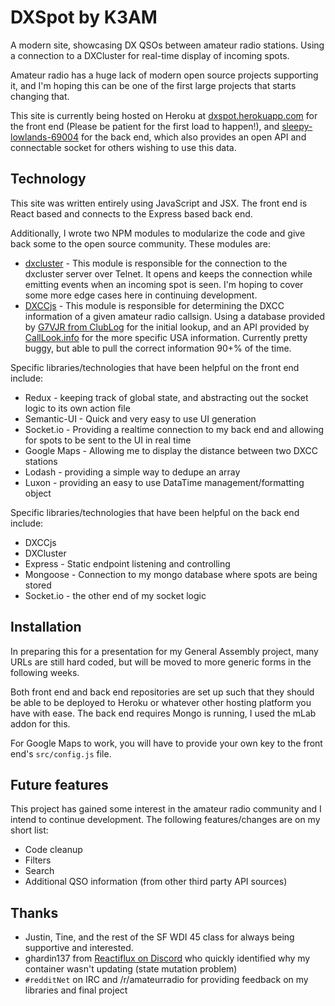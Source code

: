 DXSpot by K3AM
=========

A modern site, showcasing DX QSOs between amateur radio stations. Using a connection to a DXCluster for real-time display of incoming spots.

Amateur radio has a huge lack of modern open source projects supporting it, and I'm hoping this can be one of the first large projects that starts changing that.

This site is currently being hosted on Heroku at [dxspot.herokuapp.com](https://dxspot.herokuapp.com/) for the front end (Please be patient for the first load to happen!), and  [sleepy-lowlands-69004](https://sleepy-lowlands-69004.herokuapp.com/) for the back end, which also provides an open API and connectable socket for others wishing to use this data.

## Technology

This site was written entirely using JavaScript and JSX. The front end is React based and connects to the Express based back end.

Additionally, I wrote two NPM modules to modularize the code and give back some to the open source community. These modules are:

- [dxcluster](https://github.com/kecramer/dxcluster) - This module is responsible for the connection to the dxcluster server over Telnet. It opens and keeps the connection while emitting events when an incoming spot is seen. I'm hoping to cover some more edge cases here in continuing development.
- [DXCCjs](https://github.com/kecramer/dxccjs) - This module is responsible for determining the DXCC information of a given amateur radio callsign. Using a database provided by [G7VJR from ClubLog](https://clublog.org/) for the initial lookup, and an API provided by [CallLook.info](https://callook.info/) for the more specific USA information. Currently pretty buggy, but able to pull the correct information 90+% of the time.

Specific libraries/technologies that have been helpful on the front end include:

- Redux - keeping track of global state, and abstracting out the socket logic to its own action file
- Semantic-UI - Quick and very easy to use UI generation
- Socket.io - Providing a realtime connection to my back end and allowing for spots to be sent to the UI in real time
- Google Maps - Allowing me to display the distance between two DXCC stations
- Lodash - providing a simple way to dedupe an array
- Luxon - providing an easy to use DataTime management/formatting object

Specific libraries/technologies that have been helpful on the back end include:

- DXCCjs
- DXCluster
- Express - Static endpoint listening and controlling
- Mongoose - Connection to my mongo database where spots are being stored
- Socket.io - the other end of my socket logic

## Installation

In preparing this for a presentation for my General Assembly project, many URLs are still hard coded, but will be moved to more generic forms in the following weeks.

Both front end and back end repositories are set up such that they should be able to be deployed to Heroku or whatever other hosting platform you have with ease. The back end requires Mongo is running, I used the mLab addon for this.

For Google Maps to work, you will have to provide your own key to the front end's `src/config.js` file.

## Future features

This project has gained some interest in the amateur radio community and I intend to continue development. The following features/changes are on my short list:

- Code cleanup
- Filters
- Search
- Additional QSO information (from other third party API sources)

## Thanks

- Justin, Tine, and the rest of the SF WDI 45 class for always being supportive and interested.
- ghardin137 from [Reactiflux on Discord](https://discordapp.com/invite/0ZcbPKXt5bZiQhB5) who quickly identified why my container wasn't updating (state mutation problem)
- `#redditNet` on IRC and /r/amateurradio for providing feedback on my libraries and final project
